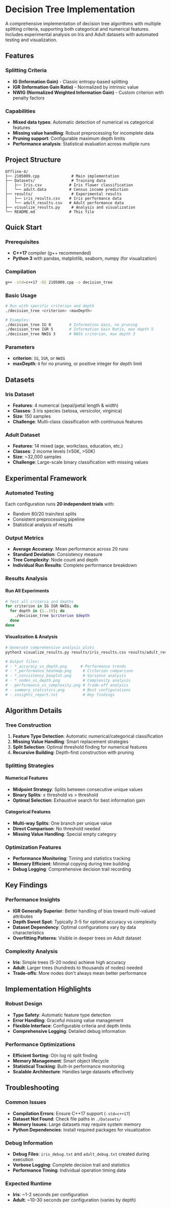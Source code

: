 # Decision Tree Implementation

A comprehensive implementation of decision tree algorithms with multiple splitting criteria, supporting both categorical and numerical features. Includes experimental analysis on Iris and Adult datasets with automated testing and visualization.

## Features

### Splitting Criteria
- **IG (Information Gain)** - Classic entropy-based splitting
- **IGR (Information Gain Ratio)** - Normalized by intrinsic value
- **NWIG (Normalized Weighted Information Gain)** - Custom criterion with penalty factors

### Capabilities
- **Mixed data types**: Automatic detection of numerical vs categorical features
- **Missing value handling**: Robust preprocessing for incomplete data
- **Pruning support**: Configurable maximum depth limits
- **Performance analysis**: Statistical evaluation across multiple runs

## Project Structure

```
Offline-4/
├── 2105009.cpp              # Main implementation
├── Datasets/                # Training data
│   ├── Iris.csv            # Iris flower classification
│   └── adult.data          # Census income prediction
├── results/                 # Experimental results
│   ├── iris_results.csv    # Iris performance data
│   └── adult_results.csv   # Adult performance data
├── visualize_results.py     # Analysis and visualization
└── README.md               # This file
```

## Quick Start

### Prerequisites
- **C++17** compiler (g++ recommended)
- **Python 3** with pandas, matplotlib, seaborn, numpy (for visualization)

### Compilation
```bash
g++ -std=c++17 -O2 2105009.cpp -o decision_tree
```

### Basic Usage
```bash
# Run with specific criterion and depth
./decision_tree <criterion> <maxDepth>

# Examples:
./decision_tree IG 0        # Information Gain, no pruning
./decision_tree IGR 5       # Information Gain Ratio, max depth 5
./decision_tree NWIG 3      # NWIG criterion, max depth 3
```

### Parameters
- **criterion**: `IG`, `IGR`, or `NWIG`
- **maxDepth**: `0` for no pruning, or positive integer for depth limit

## Datasets

### Iris Dataset
- **Features**: 4 numerical (sepal/petal length & width)
- **Classes**: 3 iris species (setosa, versicolor, virginica)
- **Size**: 150 samples
- **Challenge**: Multi-class classification with continuous features

### Adult Dataset  
- **Features**: 14 mixed (age, workclass, education, etc.)
- **Classes**: 2 income levels (≤50K, >50K)
- **Size**: ~32,000 samples
- **Challenge**: Large-scale binary classification with missing values

## Experimental Framework

### Automated Testing
Each configuration runs **20 independent trials** with:
- Random 80/20 train/test splits
- Consistent preprocessing pipeline
- Statistical analysis of results

### Output Metrics
- **Average Accuracy**: Mean performance across 20 runs
- **Standard Deviation**: Consistency measure
- **Tree Complexity**: Node count and depth
- **Individual Run Results**: Complete performance breakdown

### Results Analysis

#### Run All Experiments
```bash
# Test all criteria and depths
for criterion in IG IGR NWIG; do
  for depth in {1..10}; do
    ./decision_tree $criterion $depth
  done
done
```

#### Visualization & Analysis
```bash
# Generate comprehensive analysis plots
python3 visualize_results.py results/iris_results.csv results/adult_results.csv

# Output files:
# - *_accuracy_vs_depth.png      # Performance trends
# - *_performance_heatmap.png     # Criterion comparison
# - *_consistency_boxplot.png     # Variance analysis
# - *_nodes_vs_depth.png          # Complexity analysis
# - performance_vs_complexity.png # Trade-off analysis
# - summary_statistics.png        # Best configurations
# - insights_report.txt           # Key findings
```

## Algorithm Details

### Tree Construction
1. **Feature Type Detection**: Automatic numerical/categorical classification
2. **Missing Value Handling**: Smart replacement strategies
3. **Split Selection**: Optimal threshold finding for numerical features
4. **Recursive Building**: Depth-first construction with pruning

### Splitting Strategies

#### Numerical Features
- **Midpoint Strategy**: Splits between consecutive unique values
- **Binary Splits**: ≤ threshold vs > threshold
- **Optimal Selection**: Exhaustive search for best information gain

#### Categorical Features
- **Multi-way Splits**: One branch per unique value
- **Direct Comparison**: No threshold needed
- **Missing Value Handling**: Special empty category

### Optimization Features
- **Performance Monitoring**: Timing and statistics tracking
- **Memory Efficient**: Minimal copying during tree building
- **Debug Logging**: Comprehensive decision trail recording

## Key Findings

### Performance Insights
- **IGR Generally Superior**: Better handling of bias toward multi-valued attributes
- **Depth Sweet Spot**: Typically 3-5 for optimal accuracy vs complexity
- **Dataset Dependency**: Optimal configurations vary by data characteristics
- **Overfitting Patterns**: Visible in deeper trees on Adult dataset

### Complexity Analysis
- **Iris**: Simple trees (5-20 nodes) achieve high accuracy
- **Adult**: Larger trees (hundreds to thousands of nodes) needed
- **Trade-offs**: More nodes don't always mean better performance

## Implementation Highlights

### Robust Design
- **Type Safety**: Automatic feature type detection
- **Error Handling**: Graceful missing value management
- **Flexible Interface**: Configurable criteria and depth limits
- **Comprehensive Logging**: Detailed debug information

### Performance Optimizations
- **Efficient Sorting**: O(n log n) split finding
- **Memory Management**: Smart object lifecycle
- **Statistical Tracking**: Built-in performance monitoring
- **Scalable Architecture**: Handles large datasets effectively

## Troubleshooting

### Common Issues
- **Compilation Errors**: Ensure C++17 support (`-std=c++17`)
- **Dataset Not Found**: Check file paths in `./Datasets/`
- **Memory Issues**: Large datasets may require system memory
- **Python Dependencies**: Install required packages for visualization

### Debug Information
- **Debug Files**: `iris_debug.txt` and `adult_debug.txt` created during execution
- **Verbose Logging**: Complete decision trail and statistics
- **Performance Timing**: Individual operation timing data

### Expected Runtime
- **Iris**: ~1-2 seconds per configuration
- **Adult**: ~10-30 seconds per configuration (varies by depth)